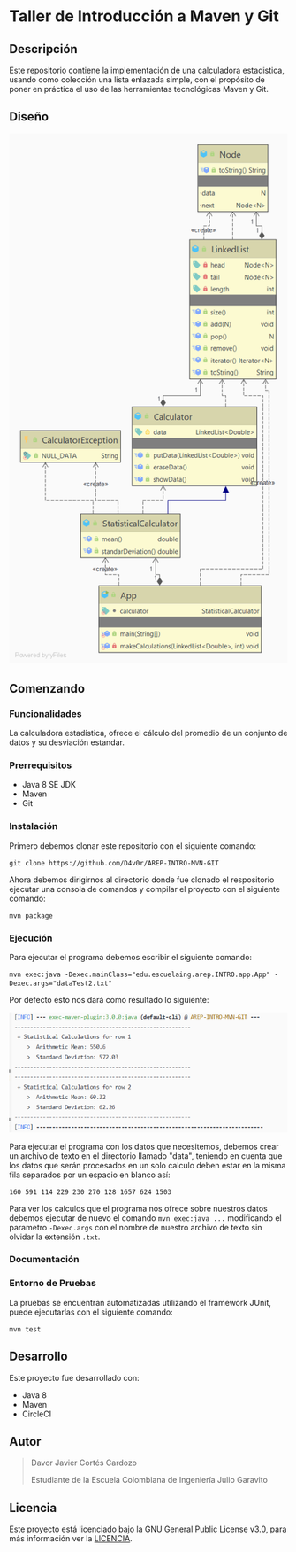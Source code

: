 # Taller de Introducción a Maven y Git

## Descripción

Este repositorio contiene la implementación de una calculadora estadistica, usando como colección una lista enlazada simple, con el propósito 
de poner en práctica el uso de las herramientas tecnológicas Maven y Git.

## Diseño

![](img/PackageApp.png)

## Comenzando

### Funcionalidades
La calculadora estadística, ofrece el cálculo del promedio de un conjunto de datos y su desviación estandar.

### Prerrequisitos
+ Java 8 SE JDK 
+ Maven
+ Git

### Instalación
Primero debemos clonar este repositorio con el siguiente comando:

`````
git clone https://github.com/D4v0r/AREP-INTRO-MVN-GIT
`````

Ahora debemos dirigirnos al directorio donde fue clonado el respositorio ejecutar una consola de comandos y compilar el proyecto con el siguiente comando:

````
mvn package
````

### Ejecución
Para ejecutar el programa debemos escribir el siguiente comando:

````
mvn exec:java -Dexec.mainClass="edu.escuelaing.arep.INTRO.app.App" -Dexec.args="dataTest2.txt"
````

Por defecto esto nos dará como resultado lo siguiente:

![](img/resultadoData2.PNG)

Para ejecutar el programa con los datos que necesitemos, debemos crear un archivo de texto en el directorio llamado "data", teniendo en cuenta que los datos que serán procesados en un solo calculo deben estar en la misma fila separados por un espacio en blanco así:

````
160 591 114 229 230 270 128 1657 624 1503
````

Para ver los calculos que el programa nos ofrece sobre nuestros datos debemos ejecutar de nuevo el comando  `mvn exec:java ...`  modificando el parametro `-Dexec.args` con el nombre de nuestro archivo de texto sin olvidar la extensión `.txt`.

### Documentación

### Entorno de Pruebas

La pruebas se encuentran automatizadas utilizando el framework JUnit, puede ejecutarlas con el siguiente comando:
````
mvn test
````

## Desarrollo

Este proyecto fue desarrollado con:
+ Java 8
+ Maven
+ CircleCI

## Autor

>Davor Javier Cortés Cardozo
>
>Estudiante de la Escuela Colombiana de Ingeniería Julio Garavito

## Licencia

Este proyecto está licenciado bajo la GNU General Public License v3.0, para más información ver la [LICENCIA](LICENSE.txt).
